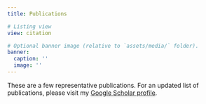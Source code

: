 ```yaml
---
title: Publications

# Listing view
view: citation

# Optional banner image (relative to `assets/media/` folder).
banner:
  caption: ''
  image: ''
---
```


These are a few representative publications. For an updated list of publications, please visit my [Google Scholar profile](hhttps://scholar.google.com/citations?user=K6UHv_MAAAAJ&hl=en).